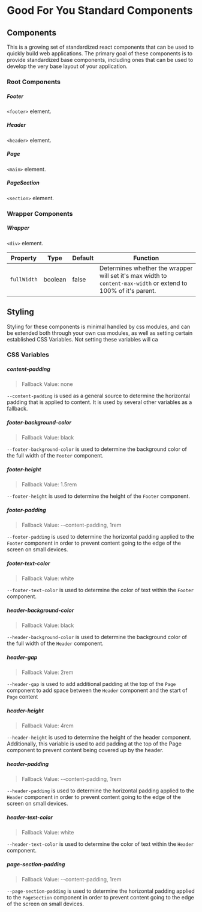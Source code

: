 # Good For You Standard Components

## Components

This is a growing set of standardized react components that can be used to quickly build web applications. The primary goal of these components is to provide standardized base components, including ones that can be used to develop the very base layout of your application.

### Root Components

##### Footer

`<footer>` element.

##### Header

`<header>` element.

##### Page

`<main>` element.

##### PageSection

`<section>` element.

### Wrapper Components

##### Wrapper

`<div>` element.

| Property    | Type    | Default | Function                                                                                                        |
| ----------- | ------- | ------- | --------------------------------------------------------------------------------------------------------------- |
| `fullWidth` | boolean | false   | Determines whether the wrapper will set it's max width to `content-max-width` or extend to 100% of it's parent. |

## Styling

Styling for these components is minimal handled by css modules, and can be extended both through your own css modules, as well as setting certain established CSS Variables. Not setting these variables will ca

### CSS Variables

##### content-padding

> Fallback Value: none

`--content-padding` is used as a general source to determine the horizontal padding that is applied to content. It is used by several other variables as a fallback.

##### footer-background-color

> Fallback Value: black

`--footer-background-color` is used to determine the background color of the full width of the `Footer` component.

##### footer-height

> Fallback Value: 1.5rem

`--footer-height` is used to determine the height of the `Footer` component.

##### footer-padding

> Fallback Value: --content-padding, 1rem

`--footer-padding` is used to determine the horizontal padding applied to the `Footer` component in order to prevent content going to the edge of the screen on small devices.

##### footer-text-color

> Fallback Value: white

`--footer-text-color` is used to determine the color of text within the `Footer` component.

##### header-background-color

> Fallback Value: black

`--header-background-color` is used to determine the background color of the full width of the `Header` component.

##### header-gap

> Fallback Value: 2rem

`--header-gap` is used to add additional padding at the top of the `Page` component to add space between the `Header` component and the start of `Page` content

##### header-height

> Fallback Value: 4rem

`--header-height` is used to determine the height of the header component. Additionally, this variable is used to add padding at the top of the Page component to prevent content being covered up by the header.

##### header-padding

> Fallback Value: --content-padding, 1rem

`--header-padding` is used to determine the horizontal padding applied to the `Header` component in order to prevent content going to the edge of the screen on small devices.

##### header-text-color

> Fallback Value: white

`--header-text-color` is used to determine the color of text within the `Header` component.

##### page-section-padding

> Fallback Value: --content-padding, 1rem

`--page-section-padding` is used to determine the horizontal padding applied to the `PageSection` component in order to prevent content going to the edge of the screen on small devices.
